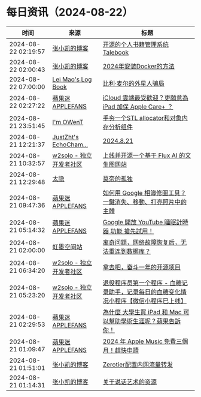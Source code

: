 ﻿# 每日资讯（2024-08-22）

|时间|来源|标题|
|---|---|---|
|2024-08-22 02:19:57|[张小凯的博客](https://jasonkayzk.github.io/atom.xml)|[开源的个人书籍管理系统Talebook](https://jasonkayzk.github.io/2024/08/22/%E5%BC%80%E6%BA%90%E7%9A%84%E4%B8%AA%E4%BA%BA%E4%B9%A6%E7%B1%8D%E7%AE%A1%E7%90%86%E7%B3%BB%E7%BB%9FTalebook/)|
|2024-08-22 02:00:43|[张小凯的博客](https://jasonkayzk.github.io/atom.xml)|[2024年安装Docker的方法](https://jasonkayzk.github.io/2024/08/22/2024%E5%B9%B4%E5%AE%89%E8%A3%85Docker%E7%9A%84%E6%96%B9%E6%B3%95/)|
|2024-08-22 07:00:00|[Lei Mao's Log Book](https://leimao.github.io/atom.xml)|[比利·麦尔的外星人骗局](https://leimao.github.io/essay/Billy-Meier-%E9%AA%97%E5%B1%80/)|
|2024-08-22 02:27:22|[蘋果迷 APPLEFANS](https://applefans.today/feed/)|[iCloud 雲端最受歡迎？更願意為 iPad 加保 Apple Care+ ？](https://applefans.today/2024-08-icloud-storage-remains-apples-most/)|
|2024-08-21 23:51:45|[I'm OWenT](https://owent.net/index.xml)|[手夯一个STL allocator和对象内存分析组件](//owent.net/2024/2404.html)|
|2024-08-21 12:21:37|[JustZht's EchoCham...](https://www.justzht.com/rss/)|[2024.8.21](https://www.justzht.com/2024-8-21/)|
|2024-08-21 10:32:57|[w2solo - 独立开发者社区](https://w2solo.com/topics/feed)|[上线并开源一个基于 Flux AI 的文生图网站](https://w2solo.com/topics/4944)|
|2024-08-21 12:29:48|[太隐](https://wangyurui.com/feed.xml)|[莫奈的孤独](https://wangyurui.com/posts/shui-lian-6818149e)|
|2024-08-21 09:47:36|[蘋果迷 APPLEFANS](https://applefans.today/feed/)|[如何用 Google 相簿修圖工具？一鍵消失、移動、打亮照片中的主體](https://applefans.today/2024-08-google-photos-editing-features-availability/)|
|2024-08-21 05:14:32|[蘋果迷 APPLEFANS](https://applefans.today/feed/)|[Google 開放 YouTube 睡眠計時器 功能 搶先試用！](https://applefans.today/2024-08-youtube-sleep-timer-features/)|
|2024-08-21 02:00:00|[虹墨空间站](https://www.imaegoo.com/atom.xml)|[离奇问题，网络故障恢复后，无法重连到数据库？](https://www.imaegoo.com/2024/conn-pool-pro-issue/)|
|2024-08-21 06:34:20|[w2solo - 独立开发者社区](https://w2solo.com/topics/feed)|[拿去吧，奋斗一年的开源项目](https://w2solo.com/topics/4943)|
|2024-08-21 05:23:20|[w2solo - 独立开发者社区](https://w2solo.com/topics/feed)|[退役程序员第一个程序 - 血糖记录助手，记录每日的血糖变化情况小程序【微信小程序已上线】](https://w2solo.com/topics/4942)|
|2024-08-21 02:29:53|[蘋果迷 APPLEFANS](https://applefans.today/feed/)|[為什麼 大學生買 iPad 和 Mac 可以幫助學術生涯呢？蘋果告訴你！](https://applefans.today/2024-08-why-college-students-need-mac-and-ipad/)|
|2024-08-21 01:09:47|[蘋果迷 APPLEFANS](https://applefans.today/feed/)|[2024 年 Apple Music 免費三個月！趕快申請](https://applefans.today/2024-8-apple-music-free-three-month/)|
|2024-08-21 01:51:01|[张小凯的博客](https://jasonkayzk.github.io/atom.xml)|[Zerotier配置内网流量转发](https://jasonkayzk.github.io/2024/08/21/Zerotier%E9%85%8D%E7%BD%AE%E5%86%85%E7%BD%91%E6%B5%81%E9%87%8F%E8%BD%AC%E5%8F%91/)|
|2024-08-21 01:14:31|[张小凯的博客](https://jasonkayzk.github.io/atom.xml)|[关于说话艺术的资源](https://jasonkayzk.github.io/2024/08/21/%E5%85%B3%E4%BA%8E%E8%AF%B4%E8%AF%9D%E8%89%BA%E6%9C%AF%E7%9A%84%E8%B5%84%E6%BA%90/)|
